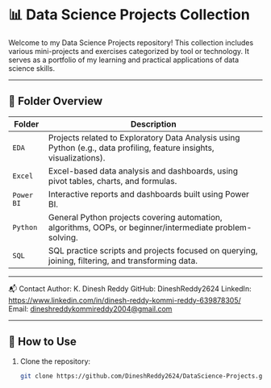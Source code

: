 # 📊 Data Science Projects Collection

Welcome to my Data Science Projects repository! This collection includes various mini-projects and exercises categorized by tool or technology. It serves as a portfolio of my learning and practical applications of data science skills.

---

## 📁 Folder Overview

| Folder     | Description |
|------------|-------------|
| `EDA`      | Projects related to Exploratory Data Analysis using Python (e.g., data profiling, feature insights, visualizations). |
| `Excel`    | Excel-based data analysis and dashboards, using pivot tables, charts, and formulas. |
| `Power BI` | Interactive reports and dashboards built using Power BI. |
| `Python`   | General Python projects covering automation, algorithms, OOPs, or beginner/intermediate problem-solving. |
| `SQL`      | SQL practice scripts and projects focused on querying, joining, filtering, and transforming data. |

---

📬 Contact
Author: K. Dinesh Reddy
GitHub: DineshReddy2624
LinkedIn: https://www.linkedin.com/in/dinesh-reddy-kommi-reddy-639878305/
Email: dineshreddykommireddy2004@gmail.com

---

## 🚀 How to Use

1. Clone the repository:
   ```bash
   git clone https://github.com/DineshReddy2624/DataScience-Projects.git
